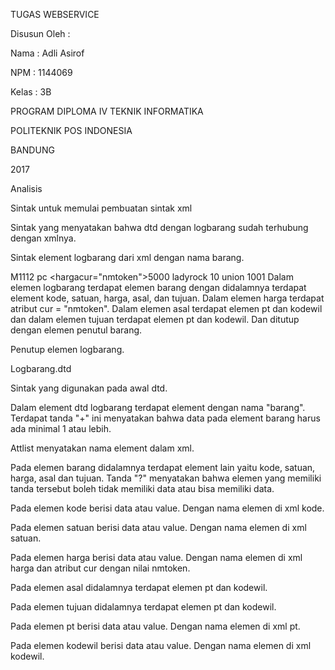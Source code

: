 TUGAS WEBSERVICE


Disusun Oleh :

Nama : Adli Asirof

NPM : 1144069

Kelas : 3B

PROGRAM DIPLOMA IV TEKNIK INFORMATIKA

POLITEKNIK POS INDONESIA

BANDUNG

2017


<?xml encoding="UTF-8"?>

<!ELEMENT logbarang (barang)+>
<!ATTLIST logbarang
    xmlns CDATA #FIXED ''>

<!ELEMENT barang (kode?,satuan?,harga,asal,tujuan)>
<!ATTLIST barang
    xmlns CDATA #FIXED ''>

<!ELEMENT kode (#PCDATA)>
<!ATTLIST kode
    xmlns CDATA #FIXED ''>

<!ELEMENT satuan (#PCDATA)>
<!ATTLIST satuan
    xmlns CDATA #FIXED ''>

<!ELEMENT harga (#PCDATA)>
<!ATTLIST harga
    xmlns CDATA #FIXED ''
    cur NMTOKEN #REQUIRED>

<!ELEMENT asal (pt,kodewil)>
<!ATTLIST asal
    xmlns CDATA #FIXED ''>

<!ELEMENT tujuan (pt,kodewil)>
<!ATTLIST tujuan
    xmlns CDATA #FIXED ''>

<!ELEMENT pt (#PCDATA)>
<!ATTLIST pt
    xmlns CDATA #FIXED ''>

<!ELEMENT kodewil (#PCDATA)>
<!ATTLIST kodewil
    xmlns CDATA #FIXED ''>

Analisis

<?xmlversion="1.0"encoding="UTF-8"?>
Sintak untuk memulai pembuatan sintak xml

<!DOCTYPElogbarangSYSTEM"logbarang.dtd">
Sintak yang menyatakan bahwa dtd dengan logbarang sudah terhubung dengan xmlnya.

<logbarang>
Sintak element logbarang dari xml dengan nama barang.

<barang> <kode>M1112</kode> <satuan>pc</satuan> <hargacur="nmtoken">5000</harga> <asal> <pt>ladyrock</pt> <kodewil>10</kodewil> </asal> <tujuan> <pt>union</pt> <kodewil>1001</kodewil> </tujuan></barang>
Dalam elemen logbarang terdapat elemen barang dengan didalamnya terdapat element kode, satuan, harga, asal, dan tujuan. Dalam elemen harga terdapat atribut cur = "nmtoken". Dalam elemen asal terdapat elemen pt dan kodewil dan dalam elemen tujuan terdapat elemen pt dan kodewil. Dan ditutup dengan elemen penutul barang.

</logbarang>
Penutup elemen logbarang.

Logbarang.dtd

<?xml encoding="UTF-8"?>
Sintak yang digunakan pada awal dtd.

<!ELEMENTlogbarang (barang)+>
Dalam element dtd logbarang terdapat element dengan nama "barang". Terdapat tanda "+" ini menyatakan bahwa data pada element barang harus ada minimal 1 atau lebih.

<!ATTLISTlogbarang xmlns CDATA#FIXED_''_>
Attlist menyatakan nama element dalam xml.

<!ELEMENTbarang (kode?,satuan,harga,asal,tujuan)>
Pada elemen barang didalamnya terdapat element lain yaitu kode, satuan, harga, asal dan tujuan. Tanda "?" menyatakan bahwa elemen yang memiliki tanda tersebut boleh tidak memiliki data atau bisa memiliki data.

<!ELEMENTkode(#PCDATA)><!ATTLISTkode xmlns CDATA#FIXED_''_>
Pada elemen kode berisi data atau value. Dengan nama elemen di xml kode.

<!ELEMENTsatuan(#PCDATA)><!ATTLISTsatuan xmlns CDATA#FIXED_''_>
Pada elemen satuan berisi data atau value. Dengan nama elemen di xml satuan.

<!ELEMENTharga(#PCDATA)><!ATTLISTharga xmlns CDATA#FIXED_''_ cur NMTOKEN#IMPLIED>
Pada elemen harga berisi data atau value. Dengan nama elemen di xml harga dan atribut cur dengan nilai nmtoken.

<!ELEMENTasal (pt,kodewil)><!ATTLISTasal xmlns CDATA#FIXED_''_>
Pada elemen asal didalamnya terdapat elemen pt dan kodewil.

<!ELEMENTtujuan (pt,kodewil)><!ATTLISTtujuan xmlns CDATA#FIXED_''_>
Pada elemen tujuan didalamnya terdapat elemen pt dan kodewil.

<!ELEMENTpt(#PCDATA)><!ATTLISTpt xmlns CDATA#FIXED_''_>
Pada elemen pt berisi data atau value. Dengan nama elemen di xml pt.

<!ELEMENTkodewil(#PCDATA)><!ATTLISTkodewil xmlns CDATA#FIXED_''_>
Pada elemen kodewil berisi data atau value. Dengan nama elemen di xml kodewil.

